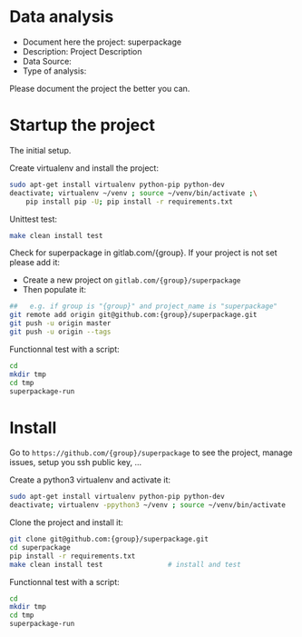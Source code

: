 # Data analysis
- Document here the project: superpackage
- Description: Project Description
- Data Source:
- Type of analysis:

Please document the project the better you can.

# Startup the project

The initial setup.

Create virtualenv and install the project:
```bash
sudo apt-get install virtualenv python-pip python-dev
deactivate; virtualenv ~/venv ; source ~/venv/bin/activate ;\
    pip install pip -U; pip install -r requirements.txt
```

Unittest test:
```bash
make clean install test
```

Check for superpackage in gitlab.com/{group}.
If your project is not set please add it:

- Create a new project on `gitlab.com/{group}/superpackage`
- Then populate it:

```bash
##   e.g. if group is "{group}" and project_name is "superpackage"
git remote add origin git@github.com:{group}/superpackage.git
git push -u origin master
git push -u origin --tags
```

Functionnal test with a script:

```bash
cd
mkdir tmp
cd tmp
superpackage-run
```

# Install

Go to `https://github.com/{group}/superpackage` to see the project, manage issues,
setup you ssh public key, ...

Create a python3 virtualenv and activate it:

```bash
sudo apt-get install virtualenv python-pip python-dev
deactivate; virtualenv -ppython3 ~/venv ; source ~/venv/bin/activate
```

Clone the project and install it:

```bash
git clone git@github.com:{group}/superpackage.git
cd superpackage
pip install -r requirements.txt
make clean install test                # install and test
```
Functionnal test with a script:

```bash
cd
mkdir tmp
cd tmp
superpackage-run
```
